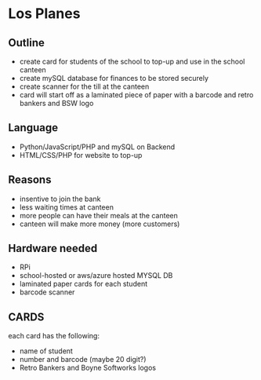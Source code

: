 # Los Planes

## Outline

- create card for students of the school to top-up and use in the school canteen
- create mySQL database for finances to be stored securely
- create scanner for the till at the canteen
- card will start off as a laminated piece of paper with a barcode and retro bankers and BSW logo

## Language
- Python/JavaScript/PHP and mySQL on Backend
- HTML/CSS/PHP for website to top-up

## Reasons
- insentive to join the bank
- less waiting times at canteen
- more people can have their meals at the canteen
- canteen will make more money (more customers)

## Hardware needed
- RPi
- school-hosted or aws/azure hosted MYSQL DB
- laminated paper cards for each student 
- barcode scanner

## CARDS
each card has the following:
- name of student
- number and barcode (maybe 20 digit?)
- Retro Bankers and Boyne Softworks logos
